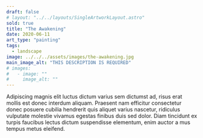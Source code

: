 ```yaml
---
draft: false
# layout: "../../layouts/SingleArtworkLayout.astro"
sold: true
title: "The Awakening"
date: 2020-06-11
art_type: "painting"
tags: 
  - landscape
image: ../../../assets/images/the-awakening.jpg
main_image_alt: "THIS DESCRIPTION IS REQUIRED"
# images: 
#   - image: ""
#     image_alt: ""
---
```


Adipiscing magnis elit luctus dictum varius sem dictumst ad, risus erat mollis est donec interdum aliquam. Praesent nam efficitur consectetur donec posuere cubilia hendrerit quis aliquet varius nascetur, ridiculus vulputate molestie vivamus egestas finibus duis sed dolor. Diam tincidunt ex turpis faucibus lectus dictum suspendisse elementum, enim auctor a mus tempus metus eleifend.
